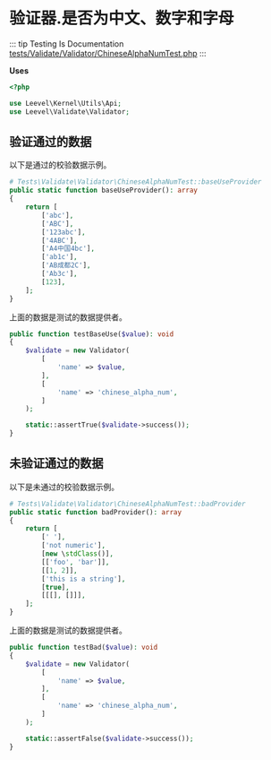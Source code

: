 # 验证器.是否为中文、数字和字母

::: tip Testing Is Documentation
[tests/Validate/Validator/ChineseAlphaNumTest.php](https://github.com/hunzhiwange/framework/blob/master/tests/Validate/Validator/ChineseAlphaNumTest.php)
:::

**Uses**

``` php
<?php

use Leevel\Kernel\Utils\Api;
use Leevel\Validate\Validator;
```

## 验证通过的数据

以下是通过的校验数据示例。

``` php
# Tests\Validate\Validator\ChineseAlphaNumTest::baseUseProvider
public static function baseUseProvider(): array
{
    return [
        ['abc'],
        ['ABC'],
        ['123abc'],
        ['4ABC'],
        ['A4中国4bc'],
        ['ab1c'],
        ['AB成都2C'],
        ['Ab3c'],
        [123],
    ];
}
```

上面的数据是测试的数据提供者。

``` php
public function testBaseUse($value): void
{
    $validate = new Validator(
        [
            'name' => $value,
        ],
        [
            'name' => 'chinese_alpha_num',
        ]
    );

    static::assertTrue($validate->success());
}
```

## 未验证通过的数据

以下是未通过的校验数据示例。

``` php
# Tests\Validate\Validator\ChineseAlphaNumTest::badProvider
public static function badProvider(): array
{
    return [
        [' '],
        ['not numeric'],
        [new \stdClass()],
        [['foo', 'bar']],
        [[1, 2]],
        ['this is a string'],
        [true],
        [[[], []]],
    ];
}
```

上面的数据是测试的数据提供者。

``` php
public function testBad($value): void
{
    $validate = new Validator(
        [
            'name' => $value,
        ],
        [
            'name' => 'chinese_alpha_num',
        ]
    );

    static::assertFalse($validate->success());
}
```